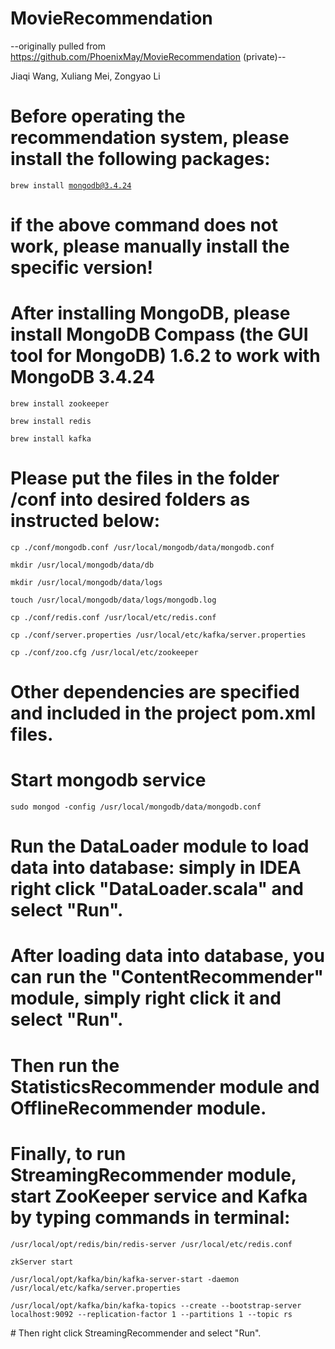 # MovieRecommendation 
--originally pulled from https://github.com/PhoenixMay/MovieRecommendation (private)--

<Author> Jiaqi Wang, Xuliang Mei, Zongyao Li</Author>

# Before operating the recommendation system, please install the following packages: 
  <code>brew install mongodb@3.4.24</code>
  # if the above command does not work, please manually install the specific version!
  # After installing MongoDB, please install MongoDB Compass (the GUI tool for MongoDB) 1.6.2 to work with MongoDB 3.4.24
  <p><code>brew install zookeeper </code></p>
  <p><code>brew install redis</code></p>
  <p><code>brew install kafka</code></p>
  

# Please put the files in the folder /conf into desired folders as instructed below:
<p><code>cp ./conf/mongodb.conf /usr/local/mongodb/data/mongodb.conf</code></p>
<p><code>mkdir /usr/local/mongodb/data/db</code></p>
<p><code>mkdir /usr/local/mongodb/data/logs</code></p>
<p><code>touch /usr/local/mongodb/data/logs/mongodb.log</code></p>
<p><code>cp ./conf/redis.conf /usr/local/etc/redis.conf</code></p>
<p><code>cp ./conf/server.properties /usr/local/etc/kafka/server.properties</code></p>
<p><code>cp ./conf/zoo.cfg /usr/local/etc/zookeeper</code></p>

# Other dependencies are specified and included in the project pom.xml files.

# Start mongodb service
<p><code>sudo mongod -config /usr/local/mongodb/data/mongodb.conf</code></p>

# Run the DataLoader module to load data into database: simply in IDEA right click "DataLoader.scala" and select "Run".
# After loading data into database, you can run the "ContentRecommender" module, simply right click it and select "Run".
# Then run the StatisticsRecommender module and OfflineRecommender module.
# Finally, to run StreamingRecommender module, start ZooKeeper service and Kafka by typing commands in terminal:
<p><code>/usr/local/opt/redis/bin/redis-server /usr/local/etc/redis.conf</code></p>
<p><code>zkServer start</code></p>
<p><code>/usr/local/opt/kafka/bin/kafka-server-start -daemon /usr/local/etc/kafka/server.properties</code></p>
<p><code>/usr/local/opt/kafka/bin/kafka-topics --create --bootstrap-server localhost:9092 --replication-factor 1 --partitions 1 --topic rs</code></p>
# Then right click StreamingRecommender and select "Run".
